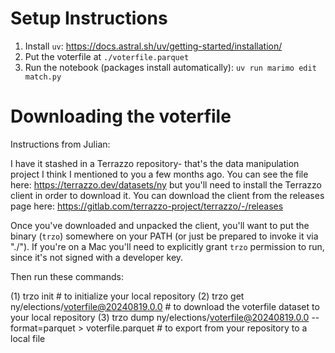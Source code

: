 # Setup Instructions

1. Install `uv`: https://docs.astral.sh/uv/getting-started/installation/
2. Put the voterfile at `./voterfile.parquet`
3. Run the notebook (packages install automatically): `uv run marimo edit match.py`

# Downloading the voterfile

Instructions from Julian:

I have it stashed in a Terrazzo repository- that's the data manipulation project I think I mentioned to you a few months ago. You can see the file here: https://terrazzo.dev/datasets/ny but you'll need to install the Terrazzo client in order to download it. You can download the client from the releases page here: https://gitlab.com/terrazzo-project/terrazzo/-/releases

Once you've downloaded and unpacked the client, you'll want to put the binary (`trzo`) somewhere on your PATH (or just be prepared to invoke it via "./"). If you're on a Mac you'll need to explicitly grant `trzo` permission to run, since it's not signed with a developer key.

Then run these commands:

(1) trzo init  # to initialize your local repository
(2) trzo get ny/elections/voterfile@20240819.0.0  # to download the voterfile dataset to your local repository
(3) trzo dump ny/elections/voterfile@20240819.0.0 --format=parquet > voterfile.parquet  # to export from your repository to a local file

